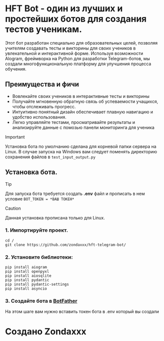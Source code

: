 # HFT Bot - один из лучших и простейших ботов для создания тестов ученикам.
Этот бот разработан специально для образовательных целей, позволяя учителям создавать тесты и викторины для своих учеников в увлекательной и интерактивной форме. Используя возможности Alogram, фреймворка на Python для разработки Telegram-ботов, мы создали многофункциональную платформу для улучшения процесса обучения.
## Преимущества и фичи
* Вовлекайте своих учеников в интерактивные тесты и викторины
*  Получайте мгновенную обратную связь об успеваемости учащихся, чтобы отслеживать прогресс.
* Интуитивно понятный дизайн обеспечивает плавную навигацию и удобство использования.
* Легко управляйте тестами, просматривайте результаты и анализируйте данные c помозью панели мониторинга для ученика
 > [!IMPORTANT]
 >  Установка бота по умолчанию сделана для корневой папки сервера на Linux. В случае запуска на Windows вам следует поменять директорию сохранения файлов в `test_input_output.py`
## Установка бота.
> [!TIP]
> Для запуска бота требуется создать **.env** файл и прописать в нем условие `BOT_TOKEN = *ВАШ ТОКЕН*`

> [!CAUTION]
> Данная установка прописана только для Linux.
### 1. Импортируйте проект.
```
cd /
git clone https://github.com/zondaxxx/hft-telegram-bot/
```
### 2. Установите библиотеки:
```
pip install aiogram
pip install openpyxl
pip install aiosqlite
pip install pydantic
pip install pydantic-settings
pip install asyncio
```
### 3. Создайте бота в [BotFather](https://t.me/BotFather)
На этом шаге вам нужно вставить токен бота в .env который вы создали

# Создано Zondaxxx
